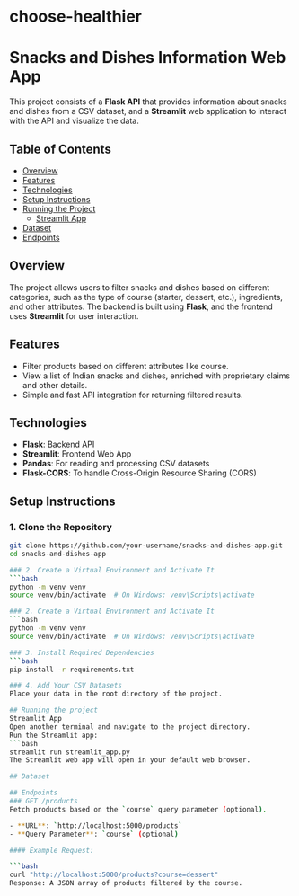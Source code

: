 # choose-healthier

# Snacks and Dishes Information Web App

This project consists of a **Flask API** that provides information about snacks and dishes from a CSV dataset, and a **Streamlit** web application to interact with the API and visualize the data.

## Table of Contents

- [Overview](#overview)
- [Features](#features)
- [Technologies](#technologies)
- [Setup Instructions](#setup-instructions)
- [Running the Project](#running-the-project)
  - [Streamlit App](#streamlit-app)
- [Dataset](#dataset)
- [Endpoints](#endpoints)

## Overview

The project allows users to filter snacks and dishes based on different categories, such as the type of course (starter, dessert, etc.), ingredients, and other attributes. The backend is built using **Flask**, and the frontend uses **Streamlit** for user interaction.

## Features

- Filter products based on different attributes like course.
- View a list of Indian snacks and dishes, enriched with proprietary claims and other details.
- Simple and fast API integration for returning filtered results.

## Technologies

- **Flask**: Backend API
- **Streamlit**: Frontend Web App
- **Pandas**: For reading and processing CSV datasets
- **Flask-CORS**: To handle Cross-Origin Resource Sharing (CORS)

## Setup Instructions

### 1. Clone the Repository

```bash
git clone https://github.com/your-username/snacks-and-dishes-app.git
cd snacks-and-dishes-app

### 2. Create a Virtual Environment and Activate It
```bash
python -m venv venv
source venv/bin/activate  # On Windows: venv\Scripts\activate

### 2. Create a Virtual Environment and Activate It
```bash
python -m venv venv
source venv/bin/activate  # On Windows: venv\Scripts\activate

### 3. Install Required Dependencies
```bash
pip install -r requirements.txt

### 4. Add Your CSV Datasets
Place your data in the root directory of the project.

## Running the project
Streamlit App
Open another terminal and navigate to the project directory.
Run the Streamlit app:
```bash
streamlit run streamlit_app.py
The Streamlit web app will open in your default web browser.

## Dataset

## Endpoints
### GET /products
Fetch products based on the `course` query parameter (optional).

- **URL**: `http://localhost:5000/products`
- **Query Parameter**: `course` (optional)

#### Example Request:

```bash
curl "http://localhost:5000/products?course=dessert"
Response: A JSON array of products filtered by the course.
